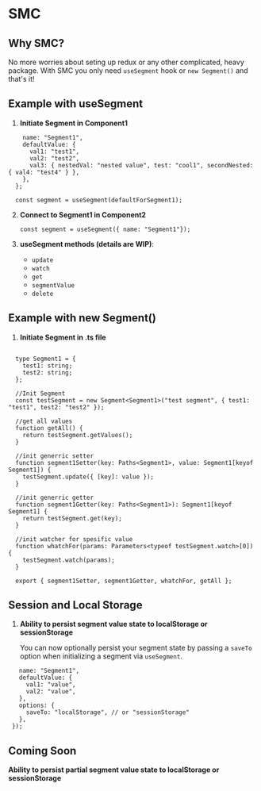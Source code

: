 # SMC

## Why SMC?

No more worries about seting up redux or any other complicated, heavy package.
With SMC you only need `useSegment` hook or `new Segment()` and that's it!

## Example with useSegment

1. **Initiate Segment in Component1**

```const defaultForSegment1 = {
    name: "Segment1",
    defaultValue: {
      val1: "test1",
      val2: "test2",
      val3: { nestedVal: "nested value", test: "cool1", secondNested: { val4: "test4" } },
    },
  };

  const segment = useSegment(defaultForSegment1);
```

2. **Connect to Segment1 in Component2**

   `const segment = useSegment({ name: "Segment1"});`

3. **useSegment methods (details are WIP)**:

   - `update`
   - `watch`
   - `get`
   - `segmentValue`
   - `delete`

## Example with new Segment()

1. **Initiate Segment in .ts file**

```//init schema fro the segment

  type Segment1 = {
    test1: string;
    test2: string;
  };

  //Init Segment
  const testSegment = new Segment<Segment1>("test segment", { test1: "test1", test2: "test2" });

  //get all values
  function getAll() {
    return testSegment.getValues();
  }

  //init generric setter
  function segment1Setter(key: Paths<Segment1>, value: Segment1[keyof Segment1]) {
    testSegment.update({ [key]: value });
  }

  //init generric getter
  function segment1Getter(key: Paths<Segment1>): Segment1[keyof Segment1] {
    return testSegment.get(key);
  }

  //init watcher for spesific value
  function whatchFor(params: Parameters<typeof testSegment.watch>[0]) {
    testSegment.watch(params);
  }

  export { segment1Setter, segment1Getter, whatchFor, getAll };

```

## Session and Local Storage

1. **Ability to persist segment value state to localStorage or sessionStorage**

   You can now optionally persist your segment state by passing a `saveTo` option when initializing a segment via `useSegment`.

  ```const segment = useSegment({
     name: "Segment1",
     defaultValue: {
       val1: "value",
       val2: "value",
     },
     options: {
       saveTo: "localStorage", // or "sessionStorage"
     },
   });
  ```

## Coming Soon 
**Ability to persist partial segment value state to localStorage or sessionStorage**
